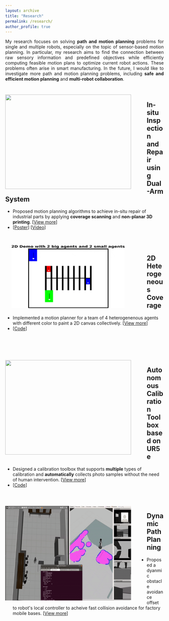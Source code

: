 ```yaml
---
layout: archive
title: "Research"
permalink: /research/
author_profile: true
---
```


<p align="justify">
My research focuses on solving <strong>path and motion planning</strong> problems for single and multiple robots, especially on the topic of sensor-based motion planning. In particular, my research aims to find the connection between raw sensory information and predefined objectives while efficiently computing feasible motion plans to optimize current robot actions. These problems often arise in smart manufacturing. In the future, I would like to investigate more path and motion planning problems, including <strong>safe and efficient motion planning</strong> and <strong>multi-robot collaboration</strong>.
</p>



<!-- <br>
<br>
<br> -->

<br>

<!-- project 1 -->
<img src="../images/dual_arm3.gif" alt="" width="400" height="300" align="left" vspace= "10" hspace="0"  style=" padding: 0px 50px 0px 0px; border: #FFFFFF 2px none;"> 

## In-situ Inspection and Repair using Dual-Arm System
- Proposed motion planning algorithms to achieve in-situ repair of industrial parts by applying **coverage scanning** and **non-planar 3D printing**. [[View more](/research/insitu_repair)]  
- [[Poster](/files/AM_Poster.pdf)] [[Video](https://bit.ly/dual_arm_demo)] 

<br>
<br>

<!-- project 3 -->

<img src="../images/hetero.gif" alt="" width="360" height="200" align="left" hspace="20"  style=" padding: 0px 50px 0px 0px; border: #FFFFFF 2px none;"> 

## 2D Heterogeneous Coverage
- Implemented a motion planner for a team of 4 heterogenenous agents with different color to paint a 2D canvas collectively. [[View more](/research/hetero)]  
- [[Code](https://github.com/YuchenWu2001/Heterogeneous_coverage_2d)] 

<br>
<br>
<br>
<br>

<!-- project 2 -->
<img src="../images/calib.gif" alt="" width="400" height="300" align="left" vspace= "10" hspace="0"  style=" padding: 0px 50px 0px 0px; border: #FFFFFF 2px none;"> 

## Autonomous Calibration Toolbox based on UR5e
- Designed a calibration toolbox that supports **multiple** types of calibration and **automatically** collects photo samples without the need of human intervention. [[View more](/research/calib)]  
- [[Code](https://github.com/Flowerst-0416/UR_arm_camera_calibration)] 

<br>
<br>



<!-- project 4 -->
<img src="../images/dynamic.gif" alt="" width="400" height="300" align="left" vspace= "10" hspace="0"  style=" padding: 0px 50px 0px 0px; border: #FFFFFF 2px none;"> 

## Dynamic Path Planning
- Proposed a dyanmic obstacle avoidance offset to robot's local controller to acheive fast collision avoidance for factory mobile bases. [[View more](/research/dynamic)]  

<br>
<br>






